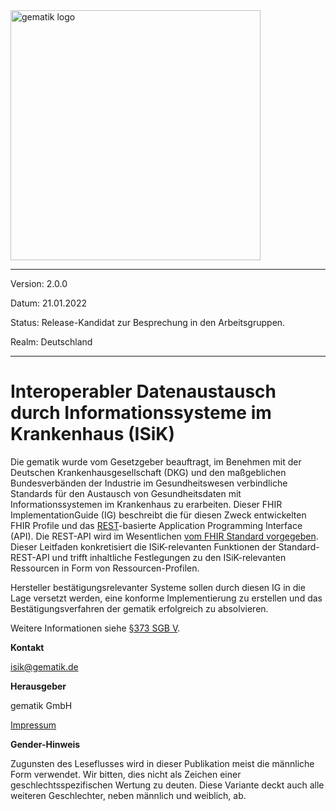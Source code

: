 <img src="https://raw.githubusercontent.com/gematik/api-ISiK/master/images/Gematik_Logo_Flag.jpg" alt="gematik logo" width="400"/>

----
Version: 2.0.0

Datum: 21.01.2022

Status: Release-Kandidat zur Besprechung in den Arbeitsgruppen.

Realm: Deutschland

----

# Interoperabler Datenaustausch durch Informationssysteme im Krankenhaus (ISiK)

Die gematik wurde vom Gesetzgeber beauftragt, im Benehmen mit der Deutschen Krankenhausgesellschaft (DKG) und den maßgeblichen Bundesverbänden der Industrie im Gesundheitswesen verbindliche Standards für den Austausch von Gesundheitsdaten mit Informationssystemen im Krankenhaus zu erarbeiten. Dieser FHIR ImplementationGuide (IG) beschreibt die für diesen Zweck entwickelten FHIR Profile und das [REST](https://de.wikipedia.org/wiki/Representational_State_Transfer)-basierte Application Programming Interface (API). Die REST-API wird im Wesentlichen [vom FHIR Standard vorgegeben](https://www.hl7.org/fhir/http.html). Dieser Leitfaden konkretisiert die ISiK-relevanten Funktionen der Standard-REST-API und trifft inhaltliche Festlegungen zu den ISiK-relevanten Ressourcen in Form von Ressourcen-Profilen.

Hersteller bestätigungsrelevanter Systeme sollen durch diesen IG in die Lage versetzt werden, eine konforme Implementierung zu erstellen und das Bestätigungsverfahren der gematik erfolgreich zu absolvieren.

Weitere Informationen siehe [§373 SGB V](https://www.gesetze-im-internet.de/sgb_5/__373.html).

**Kontakt**

[isik@gematik.de](isik@gematik.de)

**Herausgeber**

gematik GmbH

[Impressum](https://www.gematik.de/impressum/)


**Gender-Hinweis**

Zugunsten des Leseflusses wird in dieser Publikation meist die
männliche Form verwendet. Wir bitten, dies nicht als Zeichen einer
geschlechtsspezifischen Wertung zu deuten. Diese Variante deckt auch alle
weiteren Geschlechter, neben männlich und weiblich, ab.